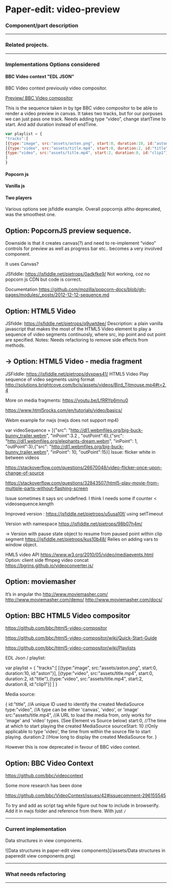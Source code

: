 # Paper-edit: video-preview

<!--
- Component/part description 
- Related projects. Eg parts that look good, or previous implementations. But might not be considered for implementation options 
- Implementations Options considered
- Current implementation 
- What needs refactoring 
--> 


### Component/part description 

---

### Related projects.

---


### Implementations Options considered

#### BBC Video context "EDL JSON"

BBC Video context previously video compositor.

[Preview/ BBC Video compositor](https://github.com/bbc/html5-video-compositor)

This is the sequence taken in by tge BBC video compositor to be able to render a video preview in canvas. 
It takes two tracks, but for our porpuses we can just pass one track.
Needs adding type “video”, change startTime to start.
And add duration instead of endTime.

```js
var playlist = {
"tracks":[
[{type:"image", src:"assets/aston.png", start:0, duration:10, id:"aston"}],
[{type:"video", src:"assets/title.mp4", start:0, duration:2, id:"title"},
{type:"video", src:"assets/title.mp4", start:2, duration:8, id:"clip1"}]
]
}
```

<!-- add link to issue raise when asked about json EDL input in video context. + add json example -->

#### Popcorn js

<!-- JS fiddle example -->

#### Vanilla js

<!-- JS fiddle example -->

#### Two players

<!-- Hyperaudio implementation to remove gap in between load time -->

Various options see jsfiddle example. Overall popcornjs altho deprecated, was the smoothest one.

## Option: PopcornJS preview sequence.
Downside is that it creates canvas(?) and need to re-implement “video” controls for preview as well as progress bar etc.. becomes a very involved component.

It uses Canvas?

JSfiddle: https://jsfiddle.net/pietrops/0adkfke9/
Not working, coz no popcorn js CDN but code is correct.

Documentation
https://github.com/mozilla/popcorn-docs/blob/gh-pages/modules/_posts/2012-12-12-sequence.md

## Option: HTML5 Video
JSfidde: https://jsfiddle.net/pietrops/q9uwtdee/
Description: a plain vanilla javascript that makes the most of the HTML5 Video element to play a sequence of video segments continuosly, where src, inp point and out point are specified.
Notes: Needs refactoring to remove side effects from methods.

## → Option: HTML5 Video - media fragment
JSFiddle: https://jsfiddle.net/pietrops/dyxpws41/
HTML5 Video Play sequence of video segments using format
http://solutions.brightcove.com/bcls/assets/videos/Bird_Titmouse.mp4#t=2,4

More on media fragments: https://youtu.be/LfRRYp6mnu0

https://www.html5rocks.com/en/tutorials/video/basics/

Webm example for nwjs (nwjs does not support mp4)

var videoSequence = [{"src": "http://dl1.webmfiles.org/big-buck-bunny_trailer.webm", "inPoint":3.2 , "outPoint":6},{"src": "http://dl1.webmfiles.org/elephants-dream.webm", "inPoint": 1, "outPoint":3},{"src": "http://dl1.webmfiles.org/big-buck-bunny_trailer.webm", "inPoint": 10, "outPoint":15}]
Issue: flicker white in between videos

https://stackoverflow.com/questions/26670048/video-flicker-once-upon-change-of-source

https://stackoverflow.com/questions/32843507/html5-play-movie-from-multiple-parts-without-flashing-screen

Issue sometimes it says src undefined.
I think I needs some if counter < videosequence.kength

Improved version : https://jsfiddle.net/pietrops/u5usa10f/ using setTimeout

Version with namespace
https://jsfiddle.net/pietrops/98b07h4m/

→ Version with pause state object to resume from paused point within clip segment
https://jsfiddle.net/pietrops/kus10b48/
Relies on adding vars to window object.

HML5 video API
https://www.w3.org/2010/05/video/mediaevents.html
Option: client side ffmpeg video concat
https://bgrins.github.io/videoconverter.js/

## Option: moviemasher
It’s in angular tho
http://www.moviemasher.com/
http://www.moviemasher.com/demo/
http://www.moviemasher.com/docs/

## Option: BBC HTML5 Video compositor
https://github.com/bbc/html5-video-compositor

https://github.com/bbc/html5-video-compositor/wiki/Quick-Start-Guide

https://github.com/bbc/html5-video-compositor/wiki/Playlists


EDL Json / playlist:

var playlist = {
"tracks":[
[{type:"image", src:"assets/aston.png", start:0, duration:10, id:"aston"}],
[{type:"video", src:"assets/title.mp4", start:0, duration:2, id:"title"},{type:"video", src:"assets/title.mp4", start:2, duration:8, id:"clip1"}]
]
}

Media source:

{
id:"title", //A unique ID used to identify the created MediaSource
type:"video", //A type can be either 'canvas', 'video', or 'image'
src:"assets/title.mp4", //A URL to load the media from, only works for 'image' and 'video' types. (See Element vs Source below)
start:0, //The time at which to start playing the created MediaSource
sourceStart: 10 //Only applicable to type 'video', the time from within the source file to start playing.
duration:2 //How long to display the created MediaSource for.
}

However this is now deprecated in favour of BBC video context.

## Option: BBC Video Context
https://github.com/bbc/videocontext

Some more research has been done

https://github.com/bbc/VideoContext/issues/42#issuecomment-296155545


To try and add as script tag while figure out how to include in browserify.
Add it in nwjs folder and reference from there. With just `/`

---

### Current implementation 

Data structures in view components.

![Data structures in paper-edit view components](/assets/Data structures in paperedit view components.png)

<!-- put the json examples here -->

---

### What needs refactoring 


---
